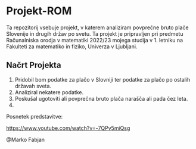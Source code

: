 # Projekt-ROM

Ta repozitorij vsebuje projekt, v katerem analiziram povprečne bruto plače Slovenije in drugih držav po svetu. Ta projekt je pripravljen pri predmetu Računalniska orodja v matematiki 2022/23 mojega studija v 1. letniku na Fakulteti za matematiko in fiziko, Univerza v Ljubljani.

## Načrt Projekta
1. Pridobil bom podatke za plačo v Slovniji ter podatke za plačo po ostalih državah sveta.
2. Analiziral nekatere podatke.
3. Poskušal ugotoviti ali povprečna bruto plača narašča ali pada čez leta.
4. 
Posnetek predstavitve:

https://www.youtube.com/watch?v=-7QPv5miQsg

@Marko Fabjan
